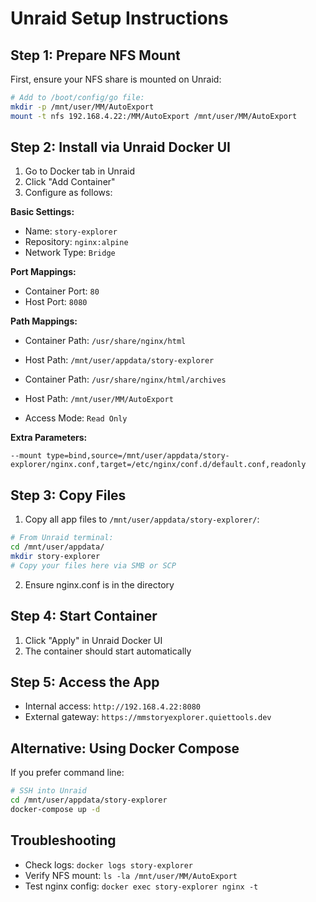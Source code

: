 # Unraid Setup Instructions

## Step 1: Prepare NFS Mount
First, ensure your NFS share is mounted on Unraid:
```bash
# Add to /boot/config/go file:
mkdir -p /mnt/user/MM/AutoExport
mount -t nfs 192.168.4.22:/MM/AutoExport /mnt/user/MM/AutoExport
```

## Step 2: Install via Unraid Docker UI

1. Go to Docker tab in Unraid
2. Click "Add Container"
3. Configure as follows:

**Basic Settings:**
- Name: `story-explorer`
- Repository: `nginx:alpine`
- Network Type: `Bridge`

**Port Mappings:**
- Container Port: `80`
- Host Port: `8080`

**Path Mappings:**
- Container Path: `/usr/share/nginx/html`
- Host Path: `/mnt/user/appdata/story-explorer`

- Container Path: `/usr/share/nginx/html/archives`  
- Host Path: `/mnt/user/MM/AutoExport`
- Access Mode: `Read Only`

**Extra Parameters:**
```
--mount type=bind,source=/mnt/user/appdata/story-explorer/nginx.conf,target=/etc/nginx/conf.d/default.conf,readonly
```

## Step 3: Copy Files

1. Copy all app files to `/mnt/user/appdata/story-explorer/`:
```bash
# From Unraid terminal:
cd /mnt/user/appdata/
mkdir story-explorer
# Copy your files here via SMB or SCP
```

2. Ensure nginx.conf is in the directory

## Step 4: Start Container

1. Click "Apply" in Unraid Docker UI
2. The container should start automatically

## Step 5: Access the App

- Internal access: `http://192.168.4.22:8080`
- External gateway: `https://mmstoryexplorer.quiettools.dev`

## Alternative: Using Docker Compose

If you prefer command line:

```bash
# SSH into Unraid
cd /mnt/user/appdata/story-explorer
docker-compose up -d
```

## Troubleshooting

- Check logs: `docker logs story-explorer`
- Verify NFS mount: `ls -la /mnt/user/MM/AutoExport`
- Test nginx config: `docker exec story-explorer nginx -t`
